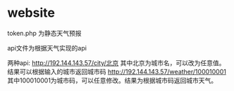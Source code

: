 # website

token.php 为静态天气预报

api文件为根据天气实现的api

两种api:
http://192.144.143.57/city/北京   其中北京为城市名，可以改为任意值。结果可以根据输入的城市返回城市码
http://192.144.143.57/weather/100010001     其中100010001为城市码，可以任意修改。结果为根据城市码返回城市天气。
